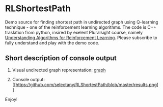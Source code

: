 # RLShortestPath
Demo source for finding shortest path in undirected graph using Q-learning technique - one of the reinforcement learning algorithms.
The code is C++ traslation from python, insired by exelent Pluralsight course, namely [Understanding Algorithms for Reinforcement Learning](https://app.pluralsight.com/library/courses/understanding-algorithms-reinforcement-learning/description). Please subscribe to fully understand and play with the demo code.

## Short description of console output
1. Visual undirected graph representation:
[graph](https://github.com/selectany/RLShortestPath/blob/master/graph.png)

2. Console output:
[[https://github.com/selectany/RLShortestPath/blob/master/results.png]]

Enjoy!
